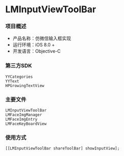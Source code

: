 # LMInputViewToolBar

### 项目概述

* 产品名称：仿微信输入框实现
* 运行环境：iOS 8.0 +
* 开发语言：Objective-C

### 第三方SDK
```
YYCategories
YYText
HPGrowingTextView
```
### 主要文件
```
LMInputViewToolBar
LMFaceImgManager
LMFaceImgEntry
LMFaceKeyBoardView
```
### 使用方式
```
[[LMInputViewToolBar shareToolBar] showInputView];
```
